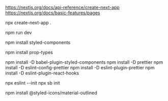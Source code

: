 https://nextjs.org/docs/api-reference/create-next-app
https://nextjs.org/docs/basic-features/pages

npx create-next-app .

npm run dev

npm install styled-components

npm install prop-types

npm install -D babel-plugin-styled-components
npm install -D prettier
npm install -D eslint-config-prettier
npm install -D eslint-plugin-prettier
npm install -D eslint-plugin-react-hooks

npx eslint --init
npx sb init

npm install @styled-icons/material-outlined